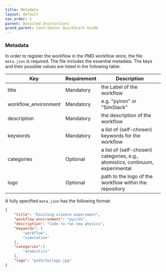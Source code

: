 ```yaml
---
title: Metadata
layout: default
nav_order: 1
parent: Detailed Instructions
grand_parent: Contributor QuickStart Guide
---
```


### Metadata

In order to register the workflow in the PMD workflow store, the file `meta.json` is required. The file includes the essential metadata. The keys and their possible values are listed in the following table:

| Key | Requirement | Description|
|-----|------------|------------|
| title | Mandatory | the Label of the workflow |
| workflow_environment | Mandatory | e.g. "pyiron" or "SimStack" |
| description | Mandatory | the description of the workflow |
| keywords | Mandatory | a list of (self-chosen) keywords for the workflow |
| categories | Optional | a list of (self-chosen) categories, e.g., atomistics, continuum, experimental |
| logo | Optional | path to the logo of the workflow within the repository |

A fully specified `meta.json` has the following format:

```json
{
    "title": "Exciting science experiment",
    "workflow_environment": "pyiron",
    "description": "Code to run new physics",
    "keywords": [
        "workflow",
        "simulation"
    ],
    "categories":[
        "atomistics"
    ],
    "logo": "path/to/logo.jpg"
}
```
